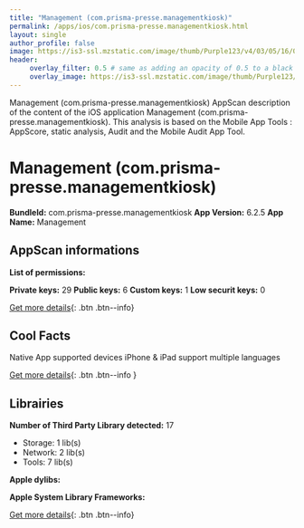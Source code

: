 ```yaml
---
title: "Management (com.prisma-presse.managementkiosk)"
permalink: /apps/ios/com.prisma-presse.managementkiosk.html
layout: single
author_profile: false
image: https://is3-ssl.mzstatic.com/image/thumb/Purple123/v4/03/05/16/030516b8-85b8-0a38-4b44-21ab05642f0b/AppIcon-0-1x_U007emarketing-0-0-85-220-0-7.png/512x512bb.jpg
header: 
     overlay_filter: 0.5 # same as adding an opacity of 0.5 to a black background
     overlay_image: https://is3-ssl.mzstatic.com/image/thumb/Purple123/v4/03/05/16/030516b8-85b8-0a38-4b44-21ab05642f0b/AppIcon-0-1x_U007emarketing-0-0-85-220-0-7.png/512x512bb.jpg
---
```

Management (com.prisma-presse.managementkiosk) AppScan description of the content of the iOS application Management (com.prisma-presse.managementkiosk). This analysis is based on the Mobile App Tools : AppScore, static analysis, Audit and the Mobile Audit App Tool.

# Management (com.prisma-presse.managementkiosk)

**BundleId:** com.prisma-presse.managementkiosk
**App Version:** 6.2.5
**App Name:** Management


## AppScan informations 

**List of permissions:** 
  
  
**Private keys:** 29
**Public keys:** 6
**Custom keys:** 1
**Low securit keys:** 0
  
[Get more details](/pricing.html){: .btn .btn--info}

## Cool Facts

Native App
supported devices iPhone & iPad
support multiple languages
  
[Get more details](/pricing.html){: .btn .btn--info }

## Librairies 
**Number of Third Party Library detected:** 17
- Storage: 1 lib(s)
- Network: 2 lib(s)
- Tools: 7 lib(s)


**Apple dylibs:**


**Apple System Library Frameworks:**


  
[Get more details](/pricing.html){: .btn .btn--info}

